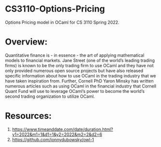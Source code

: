 # CS3110-Options-Pricing
Options Pricing model in OCaml for CS 3110 Spring 2022. 

# Overview: 

Quantitative finance is - in essence - 
the art of applying mathematical models to financial markets. Jane Street (one of the world’s 
leading trading firms) is known to be the only trading firm to use OCaml and they have not only 
provided numerous open source projects but have also released specific information about how to use 
OCaml in the trading industry that we have taken inspiration from. Further, Cornell PhD Yaron Minsky 
has written numerous articles such as using OCaml in the financial industry that Cornell Quant Fund will 
use to leverage OCaml’s power to become the world’s second trading organization to utilize OCaml.


# Resources: 
1. https://www.timeanddate.com/date/duration.html?y1=2022&m1=1&d1=1&y2=2022&m2=2&d2=6
2. https://github.com/jonnydubowsky/owl-1
